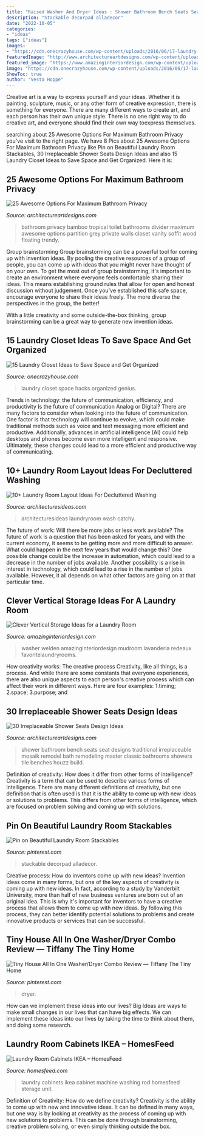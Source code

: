 ```yaml
---
title: "Raised Washer And Dryer Ideas : Shower Bathroom Bench Seats Seat Designs Traditional Irreplaceable Mosaik Remodel Bath Remodeling Master Classic Bathrooms Showers Tile Benches Houzz Build"
description: "Stackable decorpad alladecor"
date: "2022-10-05"
categories:
- "ideas"
tags: ["ideas"]
images:
- "https://cdn.onecrazyhouse.com/wp-content/uploads/2016/06/17-laundry-room-hacks.jpg"
featuredImage: "http://www.architectureartdesigns.com/wp-content/uploads/2013/10/12210.jpg"
featured_image: "https://www.amazinginteriordesign.com/wp-content/uploads/2018/02/Clever-Vertical-Storage-Ideas-for-a-Laundry-Room-3.jpg"
image: "https://cdn.onecrazyhouse.com/wp-content/uploads/2016/06/17-laundry-room-hacks.jpg"
ShowToc: true
author: "Vesta Hoppe"
---
```



Creative art is a way to express yourself and your ideas. Whether it is painting, sculpture, music, or any other form of creative expression, there is something for everyone. There are many different ways to create art, and each person has their own unique style. There is no one right way to do creative art, and everyone should find their own way toexpress themselves.

	

		
searching about 25 Awesome Options For Maximum Bathroom Privacy you've visit to the right page. We have 8 Pics about 25 Awesome Options For Maximum Bathroom Privacy like Pin on Beautiful Laundry Room Stackables, 30 Irreplaceable Shower Seats Design Ideas and also 15 Laundry Closet Ideas to Save Space and Get Organized. Here it is:
		
    
## 25 Awesome Options For Maximum Bathroom Privacy

<img loading=lazy src="http://www.architectureartdesigns.com/wp-content/uploads/2013/10/12210.jpg" onerror="this.onerror=null;this.src='https://tse4.mm.bing.net/th?id=OIP.qs4rIBhikfP0j1DPZkrzZQAAAA&amp;pid=15.1';" alt="25 Awesome Options For Maximum Bathroom Privacy">

_Source: architectureartdesigns.com_

>bathroom privacy bamboo tropical toilet bathrooms divider maximum awesome options partition grey private walls closet vanity soffit wood floating trendy. 

	

Group brainstorming
Group brainstorming can be a powerful tool for coming up with invention ideas. By pooling the creative resources of a group of people, you can come up with ideas that you might never have thought of on your own.
To get the most out of group brainstorming, it's important to create an environment where everyone feels comfortable sharing their ideas. This means establishing ground rules that allow for open and honest discussion without judgement. Once you've established this safe space, encourage everyone to share their ideas freely. The more diverse the perspectives in the group, the better!

With a little creativity and some outside-the-box thinking, group brainstorming can be a great way to generate new invention ideas.

    
## 15 Laundry Closet Ideas To Save Space And Get Organized

<img loading=lazy src="https://cdn.onecrazyhouse.com/wp-content/uploads/2016/06/17-laundry-room-hacks.jpg" onerror="this.onerror=null;this.src='https://tse4.mm.bing.net/th?id=OIP.LTLz69d04sYbSUohDH2F0QHaO0&amp;pid=15.1';" alt="15 Laundry Closet Ideas to Save Space and Get Organized">

_Source: onecrazyhouse.com_

>laundry closet space hacks organized genius. 

	

Trends in technology: the future of communication, efficiency, and productivity
Is the future of communication Analog or Digital? 
There are many factors to consider when looking into the future of communication. One factor is that technology will continue to evolve, which could make traditional methods such as voice and text messaging more efficient and productive. Additionally, advances in artificial intelligence (AI) could help desktops and phones become even more intelligent and responsive. Ultimately, these changes could lead to a more efficient and productive way of communicating.

    
## 10+ Laundry Room Layout Ideas For Decluttered Washing

<img loading=lazy src="https://architecturesideas.com/wp-content/uploads/2020/06/laundry-room-layout34-scaled-e1592884920321.jpg" onerror="this.onerror=null;this.src='https://tse4.mm.bing.net/th?id=OIP.dJAZ3n5Vjkdf2uLpNhqffgHaLr&amp;pid=15.1';" alt="10+ Laundry Room Layout Ideas For Decluttered Washing">

_Source: architecturesideas.com_

>architecturesideas laundryroom wash catchy. 

	

The future of work: Will there be more jobs or less work available?
The future of work is a question that has been asked for years, and with the current economy, it seems to be getting more and more difficult to answer. What could happen in the next few years that would change this? One possible change could be the increase in automation, which could lead to a decrease in the number of jobs available. Another possibility is a rise in interest in technology, which could lead to a rise in the number of jobs available. However, it all depends on what other factors are going on at that particular time.

    
## Clever Vertical Storage Ideas For A Laundry Room

<img loading=lazy src="https://www.amazinginteriordesign.com/wp-content/uploads/2018/02/Clever-Vertical-Storage-Ideas-for-a-Laundry-Room-3.jpg" onerror="this.onerror=null;this.src='https://tse3.mm.bing.net/th?id=OIP.Kj9iYOjanPtKIeoyy0l5ZAHaLK&amp;pid=15.1';" alt="Clever Vertical Storage Ideas for a Laundry Room">

_Source: amazinginteriordesign.com_

>washer welden amazinginteriordesign mudroom lavanderia redeaux favoritelaundryrooms. 

	

How creativity works: The creative process
Creativity, like all things, is a process. And while there are some constants that everyone experiences, there are also unique aspects to each person's creative process which can affect their work in different ways. Here are four examples: 1.timing; 2.space; 3.purpose; and 
    
## 30 Irreplaceable Shower Seats Design Ideas

<img loading=lazy src="http://www.architectureartdesigns.com/wp-content/uploads/2013/07/mosaikdesign._com.jpg" onerror="this.onerror=null;this.src='https://tse1.mm.bing.net/th?id=OIP.NotvknvV5lbjY3PGQVtALQHaJQ&amp;pid=15.1';" alt="30 Irreplaceable Shower Seats Design Ideas">

_Source: architectureartdesigns.com_

>shower bathroom bench seats seat designs traditional irreplaceable mosaik remodel bath remodeling master classic bathrooms showers tile benches houzz build. 

	

Definition of creativity: How does it differ from other forms of intelligence?
Creativity is a term that can be used to describe various forms of intelligence. There are many different definitions of creativity, but one definition that is often used is that it is the ability to come up with new ideas or solutions to problems. This differs from other forms of intelligence, which are focused on problem solving and coming up with solutions.

    
## Pin On Beautiful Laundry Room Stackables

<img loading=lazy src="https://i.pinimg.com/736x/8d/9b/1b/8d9b1bb02bcc4e22842f09896b752534.jpg" onerror="this.onerror=null;this.src='https://tse1.mm.bing.net/th?id=OIP.t6nzxX8ANOshBLbrxufUxwHaLH&amp;pid=15.1';" alt="Pin on Beautiful Laundry Room Stackables">

_Source: pinterest.com_

>stackable decorpad alladecor. 

	

Creative process: How do inventors come up with new ideas?
Invention ideas come in many forms, but one of the key aspects of creativity is coming up with new ideas. In fact, according to a study by Vanderbilt University, more than half of new business ventures are born out of an original idea. This is why it's important for inventors to have a creative process that allows them to come up with new ideas. By following this process, they can better identify potential solutions to problems and create innovative products or services that can be successful.

    
## Tiny House All In One Washer/Dryer Combo Review — Tiffany The Tiny Home

<img loading=lazy src="https://i.pinimg.com/736x/c6/6b/5c/c66b5c53e824c8ec003e11f6b2369c16.jpg" onerror="this.onerror=null;this.src='https://tse1.mm.bing.net/th?id=OIP.YzE9BaI1y3LDBwOOy3v8NQHaLH&amp;pid=15.1';" alt="Tiny House All In One Washer/Dryer Combo Review — Tiffany The Tiny Home">

_Source: pinterest.com_

>dryer. 

	

How can we implement these ideas into our lives?
Big Ideas are ways to make small changes in our lives that can have big effects. We can implement these ideas into our lives by taking the time to think about them, and doing some research.

    
## Laundry Room Cabinets IKEA – HomesFeed

<img loading=lazy src="https://homesfeed.com/wp-content/uploads/2015/10/Laundry-room-cabinet-idea-by-IKEA-a-unit-of-washing-machine-a-unit-of-drying-machine-a-metal-rod-for-hanging-the-clean-clothes-a-rattan-storage-boxes-.jpg" onerror="this.onerror=null;this.src='https://tse3.mm.bing.net/th?id=OIP.Xw-0xAWHzj3UaeTH0rvjlQHaJ4&amp;pid=15.1';" alt="Laundry Room Cabinets IKEA – HomesFeed">

_Source: homesfeed.com_

>laundry cabinets ikea cabinet machine washing rod homesfeed storage unit. 

	

Definition of Creativity: How do we define creativity?
Creativity is the ability to come up with new and innovative ideas. It can be defined in many ways, but one way is by looking at creativity as the process of coming up with new solutions to problems. This can be done through brainstorming, creative problem solving, or even simply thinking outside the box.

